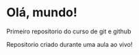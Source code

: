 # Olá, mundo!  
 Primeiro repositorio do curso de git e github

Repositorio criado durante uma aula ao vivo!
